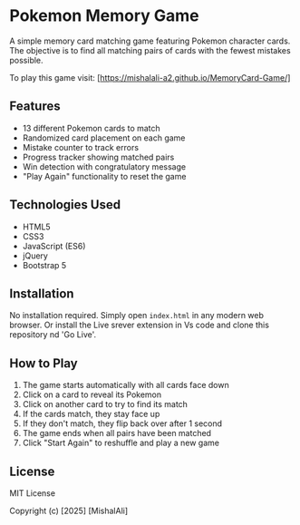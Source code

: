 # Pokemon Memory Game

A simple memory card matching game featuring Pokemon character cards. The objective is to find all matching pairs of cards with the fewest mistakes possible.

To play this game visit: [https://mishalali-a2.github.io/MemoryCard-Game/]
## Features
- 13 different Pokemon cards to match
- Randomized card placement on each game
- Mistake counter to track errors
- Progress tracker showing matched pairs
- Win detection with congratulatory message
- "Play Again" functionality to reset the game

## Technologies Used
- HTML5
- CSS3
- JavaScript (ES6)
- jQuery
- Bootstrap 5

## Installation
No installation required. Simply open `index.html` in any modern web browser. Or install the Live srever extension in Vs code and clone this repository nd 'Go Live'.

## How to Play
1. The game starts automatically with all cards face down
2. Click on a card to reveal its Pokemon
3. Click on another card to try to find its match
4. If the cards match, they stay face up
5. If they don't match, they flip back over after 1 second
6. The game ends when all pairs have been matched
7. Click "Start Again" to reshuffle and play a new game

## License
MIT License

Copyright (c) [2025] [MishalAli]
